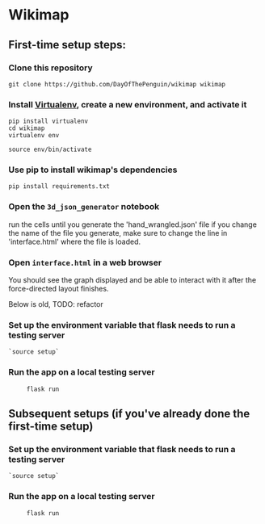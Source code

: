 # Wikimap

## First-time setup steps:

### Clone this repository

`git clone https://github.com/DayOfThePenguin/wikimap wikimap`

### Install [Virtualenv](https://virtualenv.pypa.io/en/latest/), create a new environment, and activate it

```shell
pip install virtualenv
cd wikimap
virtualenv env
```
`source env/bin/activate`

### Use pip to install wikimap's dependencies
`pip install requirements.txt`

### Open the `3d_json_generator` notebook
run the cells until you generate the 'hand_wrangled.json' file
if you change the name of the file you generate, make sure to change the line in
'interface.html' where the file is loaded.

### Open `interface.html` in a web browser
You should see the graph displayed and be able to interact with it after the force-directed layout finishes.

Below is old, TODO: refactor

### Set up the environment variable that flask needs to run a testing server
    `source setup`

### Run the app on a local testing server

         flask run

## Subsequent setups (if you've already done the first-time setup)

### Set up the environment variable that flask needs to run a testing server
    `source setup`

### Run the app on a local testing server

         flask run
